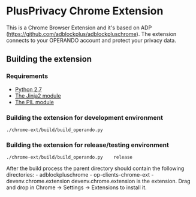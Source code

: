 PlusPrivacy Chrome Extension
=========================
This is a Chrome Browser Extension and it's based on ADP (https://github.com/adblockplus/adblockpluschrome).
The extension connects to your OPERANDO account and protect your privacy data.

Building the extension
----------------------

### Requirements
- [Python 2.7](https://www.python.org)
- [The Jinja2 module](http://jinja.pocoo.org/docs)
- [The PIL module](http://www.pythonware.com/products/pil/)

### Building the extension for development environment
    ./chrome-ext/build/build_operando.py
	
### Building the extension for release/testing environment
    ./chrome-ext/build/build_operando.py	release
After the build process the parent directory should contain the following directories:
    - adblockpluschrome
    - op-clients-chrome-ext
    - devenv.chrome.extension
devenv.chrome.extension is the extension. Drag and drop in Chrome -> Settings -> Extensions to install it.

